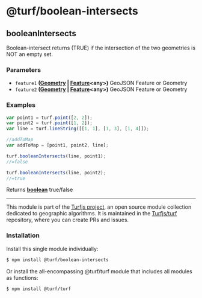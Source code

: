 # @turf/boolean-intersects

<!-- Generated by documentation.js. Update this documentation by updating the source code. -->

## booleanIntersects

Boolean-intersect returns (TRUE) if the intersection of the two geometries is NOT an empty set.

### Parameters

*   `feature1` **([Geometry][1] | [Feature][2]\<any>)** GeoJSON Feature or Geometry
*   `feature2` **([Geometry][1] | [Feature][2]\<any>)** GeoJSON Feature or Geometry

### Examples

```javascript
var point1 = turf.point([2, 2]);
var point2 = turf.point([1, 2]);
var line = turf.lineString([[1, 1], [1, 3], [1, 4]]);

//addToMap
var addToMap = [point1, point2, line];

turf.booleanIntersects(line, point1);
//=false

turf.booleanIntersects(line, point2);
//=true
```

Returns **[boolean][3]** true/false

[1]: https://tools.ietf.org/html/rfc7946#section-3.1

[2]: https://tools.ietf.org/html/rfc7946#section-3.2

[3]: https://developer.mozilla.org/docs/Web/JavaScript/Reference/Global_Objects/Boolean

<!-- This file is automatically generated. Please don't edit it directly. If you find an error, edit the source file of the module in question (likely index.js or index.ts), and re-run "yarn docs" from the root of the turf project. -->

---

This module is part of the [Turfjs project](https://turfjs.org/), an open source module collection dedicated to geographic algorithms. It is maintained in the [Turfjs/turf](https://github.com/Turfjs/turf) repository, where you can create PRs and issues.

### Installation

Install this single module individually:

```sh
$ npm install @turf/boolean-intersects
```

Or install the all-encompassing @turf/turf module that includes all modules as functions:

```sh
$ npm install @turf/turf
```
